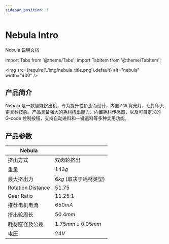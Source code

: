 ```yaml
---
sidebar_position: 1
---
```


# Nebula Intro

Nebula 说明文档

<!-- import lib start -->

import Tabs from '@theme/Tabs';
import TabItem from '@theme/TabItem';

<!-- import lib end -->

<img
  src={require('./img/nebula_title.png').default}
  alt="nebula" width="400"
/>

## 产品简介

Nebula 是一款智能挤出机，专为提升性价比而设计，内置 `RGB` 背光灯，让打印头更具科技感。产品具备强大的耗材挤出能力、内置耗材传感器，以及可自定义的 G-code 控制按钮，支持自动进料和一键退料等多种实用功能。

## 产品参数

| Nebula            |                         |
| ----------------- | ----------------------- |
| 挤出方式          | 双齿轮挤出              |
| 重量              | $143 g$                 |
| 最大挤出力        | $6 kg$ (取决于耗材类型) |
| Rotation Distance | 51.75                   |
| Gear Ratio        | 11.25:1                 |
| 推荐电机电流      | $650 mA$                |
| 挤出轮周长        | $50.4 mm$               |
| 耗材直径及公差    | $1.75 mm \pm 0.05 mm$   |
| 电压              | $24V$                   |
